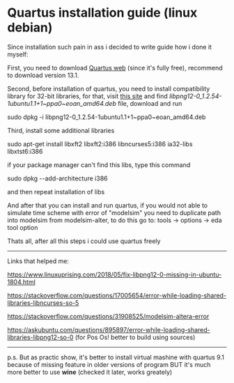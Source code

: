 # Quartus installation guide (linux debian)

Since installation such pain in ass i decided to write guide how i done it myself:

First, you need to download [Quartus web](https://www.intel.com/content/www/us/en/software-kit/711790/intel-quartus-ii-web-edition-design-software-version-13-0sp1-for-linux.html) (since it's fully free),
recommend to download version 13.1.

Second, before installation of quartus, you need to install compatibility library for 32-bit libraries, for that, visit [this site](http://ppa.launchpad.net/linuxuprising/libpng12/ubuntu/pool/main/libp/libpng/) and find *libpng12-0_1.2.54-1ubuntu1.1+1~ppa0~eoan_amd64.deb* file, download and run

  sudo dpkg -i libpng12-0_1.2.54-1ubuntu1.1+1~ppa0~eoan_amd64.deb

Third, install some additional libraries

  sudo apt-get install libxft2 libxft2:i386 libncurses5:i386 ia32-libs libxtst6:i386

if your package manager can't find this libs, type this command

  sudo dpkg --add-architecture i386

and then repeat installation of libs

And after that you can install and run quartus, if you would not able to simulate time scheme with error of "modelsim" you need to duplicate path into modelsim from modelsim-alter, to do this go to: 
tools ->  options -> eda tool option

Thats all, after all this steps i could use quartus freely

---

Links that helped me:

https://www.linuxuprising.com/2018/05/fix-libpng12-0-missing-in-ubuntu-1804.html

https://stackoverflow.com/questions/17005654/error-while-loading-shared-libraries-libncurses-so-5

https://stackoverflow.com/questions/31908525/modelsim-altera-error

https://askubuntu.com/questions/895897/error-while-loading-shared-libraries-libpng12-so-0 (for Pos Os! better to build using sources)

---

p.s. But as practic show, it's better to install virtual mashine with quartus 9.1 because of missing feature in older versions of program
BUT it's much more better to use **wine** (checked it later, works greately)
